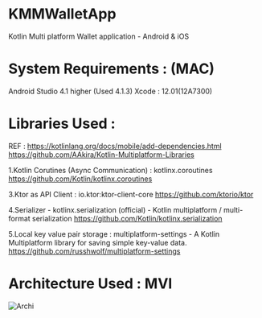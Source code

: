 # KMMWalletApp
Kotlin Multi platform Wallet application - Android &amp; iOS

# System Requirements : (MAC)
Android Studio 4.1 higher (Used 4.1.3)
Xcode : 12.01(12A7300)

# Libraries Used :
REF : 
https://kotlinlang.org/docs/mobile/add-dependencies.html 
https://github.com/AAkira/Kotlin-Multiplatform-Libraries

1.Kotlin Corutines (Async Communication) :  kotlinx.coroutines
        https://github.com/Kotlin/kotlinx.coroutines
		
3.Ktor as API Client : io.ktor:ktor-client-core
        https://github.com/ktorio/ktor
		
4.Serializer - kotlinx.serialization (official) - Kotlin multiplatform / multi-format serialization
        https://github.com/Kotlin/kotlinx.serialization 
		
5.Local key value pair storage : multiplatform-settings - A Kotlin Multiplatform library for saving simple key-value data.
        https://github.com/russhwolf/multiplatform-settings
	
# Architecture Used : MVI
![Archi](https://user-images.githubusercontent.com/4921099/114329703-a1ea5c80-9b72-11eb-8cc4-96965f88944f.PNG)



